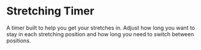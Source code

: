 # Stretching Timer

A timer built to help you get your stretches in. Adjust how long you want to stay in each stretching position and how long you need to switch between positions. 
